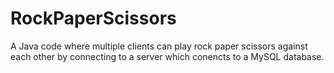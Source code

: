 # RockPaperScissors
A Java code where multiple clients can play rock paper scissors against each other by connecting to a server which conencts to a MySQL database.
